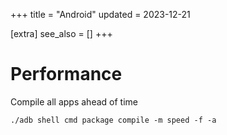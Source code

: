 +++
title = "Android"
updated = 2023-12-21

[extra]
see_also = []
+++

# Performance
Compile all apps ahead of time

```
./adb shell cmd package compile -m speed -f -a
```
